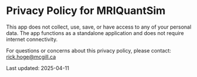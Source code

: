 # Privacy Policy for MRIQuantSim

This app does not collect, use, save, or have access to any of your personal data. The app functions as a standalone application and does not require internet connectivity.

For questions or concerns about this privacy policy, please contact: rick.hoge@mcgill.ca

Last updated: 2025-04-11

